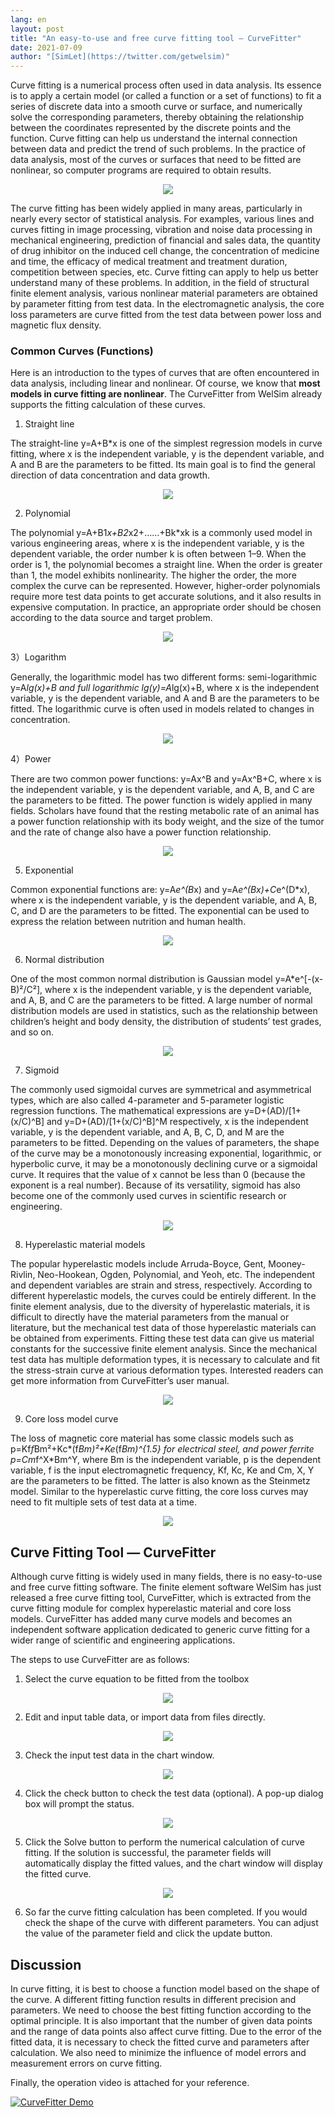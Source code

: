 ```yaml
---
lang: en
layout: post
title: "An easy-to-use and free curve fitting tool — CurveFitter"
date: 2021-07-09
author: "[SimLet](https://twitter.com/getwelsim)"
---
```



Curve fitting is a numerical process often used in data analysis. Its essence is to apply a certain model (or called a function or a set of functions) to fit a series of discrete data into a smooth curve or surface, and numerically solve the corresponding parameters, thereby obtaining the relationship between the coordinates represented by the discrete points and the function. Curve fitting can help us understand the internal connection between data and predict the trend of such problems. In the practice of data analysis, most of the curves or surfaces that need to be fitted are nonlinear, so computer programs are required to obtain results.

<p align="center">
<img src="https://miro.medium.com/max/700/1*t35ovBXLVlja8h4lJy0Tqw.png">
</p>

The curve fitting has been widely applied in many areas, particularly in nearly every sector of statistical analysis. For examples, various lines and curves fitting in image processing, vibration and noise data processing in mechanical engineering, prediction of financial and sales data, the quantity of drug inhibitor on the induced cell change, the concentration of medicine and time, the efficacy of medical treatment and treatment duration, competition between species, etc. Curve fitting can apply to help us better understand many of these problems. In addition, in the field of structural finite element analysis, various nonlinear material parameters are obtained by parameter fitting from test data. In the electromagnetic analysis, the core loss parameters are curve fitted from the test data between power loss and magnetic flux density.


### Common Curves (Functions)

Here is an introduction to the types of curves that are often encountered in data analysis, including linear and nonlinear. Of course, we know that **most models in curve fitting are nonlinear**. The CurveFitter from WelSim already supports the fitting calculation of these curves.

1) Straight line

The straight-line y=A+B*x is one of the simplest regression models in curve fitting, where x is the independent variable, y is the dependent variable, and A and B are the parameters to be fitted. Its main goal is to find the general direction of data concentration and data growth.

<p align="center">
<img src="https://miro.medium.com/max/308/1*7gNttwLnUC2Zo6cHj_iCcA.png">
</p>

2) Polynomial

The polynomial y=A+B1*x+B2*x2+……+Bk*xk is a commonly used model in various engineering areas, where x is the independent variable, y is the dependent variable, the order number k is often between 1–9. When the order is 1, the polynomial becomes a straight line. When the order is greater than 1, the model exhibits nonlinearity. The higher the order, the more complex the curve can be represented. However, higher-order polynomials require more test data points to get accurate solutions, and it also results in expensive computation. In practice, an appropriate order should be chosen according to the data source and target problem.

<p align="center">
<img src="https://miro.medium.com/max/280/1*sxH9fSHsgOXmIW4bKxWmKA.png">
</p>

3）Logarithm

Generally, the logarithmic model has two different forms: semi-logarithmic y=A*lg(x)+B and full logarithmic lg(y)=A*lg(x)+B, where x is the independent variable, y is the dependent variable, and A and B are the parameters to be fitted. The logarithmic curve is often used in models related to changes in concentration.

<p align="center">
<img src="https://miro.medium.com/max/200/1*cHHCwD2i2_llFrNwphTpnw.png">
</p>


4）Power

There are two common power functions: y=Ax^B and y=Ax^B+C, where x is the independent variable, y is the dependent variable, and A, B, and C are the parameters to be fitted. The power function is widely applied in many fields. Scholars have found that the resting metabolic rate of an animal has a power function relationship with its body weight, and the size of the tumor and the rate of change also have a power function relationship.

<p align="center">
<img src="https://miro.medium.com/max/700/1*QstSL8ABbcsrJ0D9L6e6iQ.gif">
</p>


5) Exponential

Common exponential functions are: y=A*e^(B*x) and y=A*e^(Bx)+C*e^(D*x), where x is the independent variable, y is the dependent variable, and A, B, C, and D are the parameters to be fitted. The exponential can be used to express the relation between nutrition and human health.

<p align="center">
<img src="https://miro.medium.com/max/292/1*9BXqXhgJrmhxQbaDc5y8YA.gif">
</p>

6) Normal distribution

One of the most common normal distribution is Gaussian model y=A*e^[-(x-B)²/C²], where x is the independent variable, y is the dependent variable, and A, B, and C are the parameters to be fitted. A large number of normal distribution models are used in statistics, such as the relationship between children’s height and body density, the distribution of students’ test grades, and so on.

<p align="center">
<img src="https://miro.medium.com/max/360/1*bdAO5aaAKOyS66_VQn_ZGw.png">
</p>

7) Sigmoid

The commonly used sigmoidal curves are symmetrical and asymmetrical types, which are also called 4-parameter and 5-parameter logistic regression functions. The mathematical expressions are y=D+(AD)/[1+(x/C)^B] and y=D+(AD)/[1+(x/C)^B]^M respectively, x is the independent variable, y is the dependent variable, and A, B, C, D, and M are the parameters to be fitted. Depending on the values of parameters, the shape of the curve may be a monotonously increasing exponential, logarithmic, or hyperbolic curve, it may be a monotonously declining curve or a sigmoidal curve. It requires that the value of x cannot be less than 0 (because the exponent is a real number). Because of its versatility, sigmoid has also become one of the commonly used curves in scientific research or engineering.

<p align="center">
<img src="https://miro.medium.com/max/360/1*1S3FXsqv5qGggbIKAzAObg.jpeg">
</p>

8) Hyperelastic material models

The popular hyperelastic models include Arruda-Boyce, Gent, Mooney-Rivlin, Neo-Hookean, Ogden, Polynomial, and Yeoh, etc. The independent and dependent variables are strain and stress, respectively. According to different hyperelastic models, the curves could be entirely different. In the finite element analysis, due to the diversity of hyperelastic materials, it is difficult to directly have the material parameters from the manual or literature, but the mechanical test data of those hyperelastic materials can be obtained from experiments. Fitting these test data can give us material constants for the successive finite element analysis. Since the mechanical test data has multiple deformation types, it is necessary to calculate and fit the stress-strain curve at various deformation types. Interested readers can get more information from CurveFitter’s user manual.

<p align="center">
<img src="https://miro.medium.com/max/442/1*aAoS4YLpjfTuUb9SFKJU7A.png">
</p>

9) Core loss model curve

The loss of magnetic core material has some classic models such as p=Kf*f*Bm²+Kc*(f*Bm)²+Ke*(f*Bm)^{1.5} for electrical steel, and power ferrite p=Cm*f^X*Bm^Y, where Bm is the independent variable, p is the dependent variable, f is the input electromagnetic frequency, Kf, Kc, Ke and Cm, X, Y are the parameters to be fitted. The latter is also known as the Steinmetz model. Similar to the hyperelastic curve fitting, the core loss curves may need to fit multiple sets of test data at a time.

<p align="center">
<img src="https://miro.medium.com/max/467/1*oCgT2_n6yPx_6ZXuVTKv8g.png">
</p>


## Curve Fitting Tool — CurveFitter

Although curve fitting is widely used in many fields, there is no easy-to-use and free curve fitting software. The finite element software WelSim has just released a free curve fitting tool, CurveFitter, which is extracted from the curve fitting module for complex hyperelastic material and core loss models. CurveFitter has added many curve models and becomes an independent software application dedicated to generic curve fitting for a wider range of scientific and engineering applications.

The steps to use CurveFitter are as follows:

1) Select the curve equation to be fitted from the toolbox

<p align="center">
<img src="https://miro.medium.com/max/237/1*v_jETFoj4C3cbuV5-xzm_w.png">
</p>

2) Edit and input table data, or import data from files directly.

<p align="center">
<img src="https://miro.medium.com/max/402/1*DS61tbKq-vVHb_JpEl5P4Q.png">
</p>

3) Check the input test data in the chart window.

<p align="center">
<img src="https://miro.medium.com/max/404/1*UXOPduHXGyHtxQmqLBoOBw.png">
</p>

4) Click the check button to check the test data (optional). A pop-up dialog box will prompt the status.

<p align="center">
<img src="https://miro.medium.com/max/399/1*IEnkOOVBXj_P79Y8gigRNw.png">
</p>

5) Click the Solve button to perform the numerical calculation of curve fitting. If the solution is successful, the parameter fields will automatically display the fitted values, and the chart window will display the fitted curve.

<p align="center">
<img src="https://miro.medium.com/max/700/1*UYOYX-mhe1Q-6sLqS8jp3A.png">
</p>

6) So far the curve fitting calculation has been completed. If you would check the shape of the curve with different parameters. You can adjust the value of the parameter field and click the update button.

## Discussion

In curve fitting, it is best to choose a function model based on the shape of the curve. A different fitting function results in different precision and parameters. We need to choose the best fitting function according to the optimal principle. It is also important that the number of given data points and the range of data points also affect curve fitting. Due to the error of the fitted data, it is necessary to check the fitted curve and parameters after calculation. We also need to minimize the influence of model errors and measurement errors on curve fitting.

Finally, the operation video is attached for your reference.


[![CurveFitter Demo](https://img.youtube.com/vi/vOMfBLs9JBs/0.jpg)](https://youtu.be/vOMfBLs9JBs)


